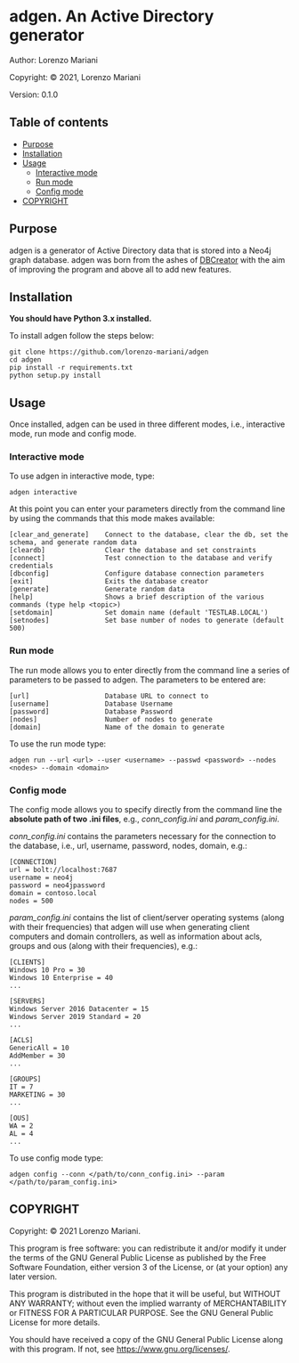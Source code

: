 # adgen. An Active Directory generator

Author: Lorenzo Mariani

Copyright: © 2021, Lorenzo Mariani

Version: 0.1.0

## Table of contents

- [Purpose](#Purpose)
- [Installation](#Installation)
- [Usage](#Usage)
    - [Interactive mode](#Interactive-mode)
    - [Run mode](#Run-mode)
    - [Config mode](#Config-mode)
- [COPYRIGHT](#COPYRIGHT)

## Purpose

adgen is a generator of Active Directory data that is stored into a Neo4j graph database. adgen was born from the ashes of [DBCreator](https://github.com/BloodHoundAD/BloodHound-Tools) with the aim of improving the program and above all to add new features.

## Installation

**You should have Python 3.x installed.**

To install adgen follow the steps below:

    git clone https://github.com/lorenzo-mariani/adgen
    cd adgen
    pip install -r requirements.txt
    python setup.py install

## Usage

Once installed, adgen can be used in three different modes, i.e., interactive mode, run mode and config mode.

### Interactive mode

To use adgen in interactive mode, type:

    adgen interactive

At this point you can enter your parameters directly from the command line by using the commands that this mode makes available:

    [clear_and_generate]    Connect to the database, clear the db, set the schema, and generate random data
    [cleardb]               Clear the database and set constraints
    [connect]               Test connection to the database and verify credentials
    [dbconfig]              Configure database connection parameters
    [exit]                  Exits the database creator
    [generate]              Generate random data
    [help]                  Shows a brief description of the various commands (type help <topic>)
    [setdomain]             Set domain name (default 'TESTLAB.LOCAL')
    [setnodes]              Set base number of nodes to generate (default 500)

### Run mode

The run mode allows you to enter directly from the command line a series of parameters to be passed to adgen. The parameters to be entered are:

    [url]                   Database URL to connect to
    [username]              Database Username
    [password]              Database Password
    [nodes]                 Number of nodes to generate
    [domain]                Name of the domain to generate
    
To use the run mode type:

    adgen run --url <url> --user <username> --passwd <password> --nodes <nodes> --domain <domain>

### Config mode

The config mode allows you to specify directly from the command line the **absolute path of two .ini files**, e.g., _conn_config.ini_ and _param_config.ini_.

_conn_config.ini_ contains the parameters necessary for the connection to the database, i.e., url, username, password, nodes, domain, e.g.:

    [CONNECTION]
    url = bolt://localhost:7687
    username = neo4j
    password = neo4jpassword
    domain = contoso.local
    nodes = 500   

_param_config.ini_ contains the list of client/server operating systems (along with their frequencies) that adgen will use when generating client computers and domain controllers, as well as information about acls, groups and ous (along with their frequencies), e.g.:

    [CLIENTS]
    Windows 10 Pro = 30
    Windows 10 Enterprise = 40
    ...

    [SERVERS]
    Windows Server 2016 Datacenter = 15
    Windows Server 2019 Standard = 20
    ...
    
    [ACLS]
    GenericAll = 10
    AddMember = 30
    ...

    [GROUPS]
    IT = 7
    MARKETING = 30
    ...

    [OUS]
    WA = 2
    AL = 4
    ...

To use config mode type:

    adgen config --conn </path/to/conn_config.ini> --param </path/to/param_config.ini>

## COPYRIGHT

Copyright: © 2021 Lorenzo Mariani.

This program is free software: you can redistribute it and/or modify it under the terms of the GNU General Public License as published by the Free Software Foundation, either version 3 of the License, or (at your option) any later version.

This program is distributed in the hope that it will be useful, but WITHOUT ANY WARRANTY; without even the implied warranty of MERCHANTABILITY or FITNESS FOR A PARTICULAR PURPOSE. See the GNU General Public License for more details.

You should have received a copy of the GNU General Public License along with this program. If not, see https://www.gnu.org/licenses/.
